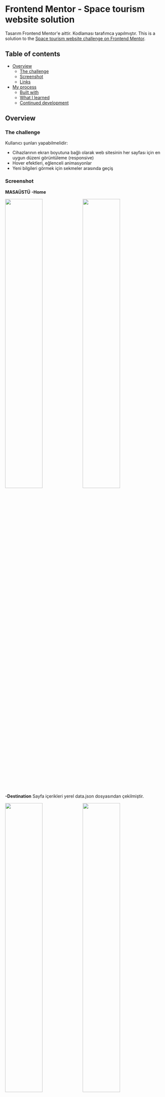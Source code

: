 # Frontend Mentor - Space tourism website solution

Tasarım Frontend Mentor'e aittir. Kodlaması tarafımca yapılmıştır.  This is a solution to the [Space tourism website challenge on Frontend Mentor](https://www.frontendmentor.io/challenges/space-tourism-multipage-website-gRWj1URZ3).
## Table of contents

- [Overview](#overview)
  - [The challenge](#the-challenge)
  - [Screenshot](#screenshot)
  - [Links](#links)
- [My process](#my-process)
  - [Built with](#built-with)
  - [What I learned](#what-i-learned)
  - [Continued development](#continued-development)


## Overview

### The challenge

Kullanıcı şunları yapabilmelidir:

- Cihazlarının ekran boyutuna bağlı olarak web sitesinin her sayfası için en uygun düzeni görüntüleme (responsive)
- Hover efektleri, eğlenceli animasyonlar
- Yeni bilgileri görmek için sekmeler arasında geçiş 

### Screenshot
**MASAÜSTÜ**
**-Home**
<p float="left">
 <img  src="https://user-images.githubusercontent.com/44196940/167313727-606b00b4-a09b-416a-873f-127b7f97f09d.png" width="49%"/> 
<img  src="https://user-images.githubusercontent.com/44196940/167314090-8810e08e-626b-4274-910d-8d747e70301a.png" width="49%"/> 
</p>

**-Destination**
Sayfa içerikleri yerel data.json dosyasından çekilmiştir.
<p float="left">
 <img  src="https://user-images.githubusercontent.com/44196940/167314234-7e4d9e02-88fd-416f-be45-51318a26d777.png" width="49%"/> 
<img  src="https://user-images.githubusercontent.com/44196940/167314248-c97cdf56-35fb-4ea2-ac43-7a4c0fe3bfaf.png" width="49%"/> 
</p>
<p float="left">
 <img  src="https://user-images.githubusercontent.com/44196940/167314398-9f06a579-16b5-4bae-8f59-4b3d8a98aa09.png" width="49%"/> 
<img  src="https://user-images.githubusercontent.com/44196940/167314424-0bab480e-c28a-48ba-bd98-25a5d3514872.png" width="49%"/> 
</p>

**-Crew**
<p float="left">
 <img  src="https://user-images.githubusercontent.com/44196940/167314495-f021e54d-6e52-473d-8da3-2d34c065b3ed.png" width="49%"/> 
<img  src="https://user-images.githubusercontent.com/44196940/167314517-18b91021-9559-43d0-9656-1af573bf3a4e.png" width="49%"/> 
</p>

**-Technology**

 <img src="https://user-images.githubusercontent.com/44196940/167314568-1a97ea49-fd1d-4869-a4f7-c93a9d93a21f.png" width="100%%"/> 

**-TABLET**
<p float="left">
 <img  src="https://user-images.githubusercontent.com/44196940/167314717-e9d5fb42-9901-4f6b-bf33-63f5fc2acc71.png" width="33%"/> 
<img  src="https://user-images.githubusercontent.com/44196940/167314743-b4cd4c99-4f58-4af1-8e11-ae61f5dfdcab.png" width="33%"/> 
<img  src="https://user-images.githubusercontent.com/44196940/167314772-d89b3ee0-efa7-4c7a-8599-952ce0b138b5.png" width="33%"/> 
  
</p>
<p align="center">
<img  src="https://user-images.githubusercontent.com/44196940/167314628-4da22888-3654-4e7b-8466-f7179e6762d4.png" width="50%"/> 
</p>

**MOBİL**
<p float="left">
 <img  src="https://user-images.githubusercontent.com/44196940/167314987-bac73c3e-36de-4635-8693-9392e704d79e.png" width="49%"/> 
<img  src="https://user-images.githubusercontent.com/44196940/167314994-1f92d96c-e369-43ac-be9d-abd267c4da61.png" width="49%"/> 
</p>


### Links

- Solution URL: [Add solution URL here](https://your-solution-url.com)
- Live Site URL: (https://melikeozlen.github.io/space-tourism-website-main/destination.html)

## My process

### Built with

- Semantic HTML5 markup
- LESS
- Flexbox
- CSS Grid
- Mobile-first workflow
- JavaScript
- JSON - Fetch
- Responsive
- Animation

### What I learned

Birden çok sayfa ile çalışmayı. Header footer gibi ortak içerikleri bir kere yazıp kullanmayı öğrendim. Less pratiği yaptım. Json dosyasından veri çektim. Sayfa botuna göre kontrol yaptırıp Javascript kodumu sayfaya uyumlu yazdım.



### Continued development

Sayfalar arası geçişleri daha şık göstermek için çalışmaya devam edeceğim.

